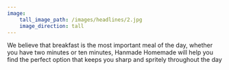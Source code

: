 ```yaml
---
image:
    tall_image_path: /images/headlines/2.jpg
    image_direction: tall
---
```

We believe that breakfast is the most important meal of the day, whether you have two minutes or ten minutes, Hanmade Homemade will help you find the perfect option that keeps you sharp and spritely throughout the day
